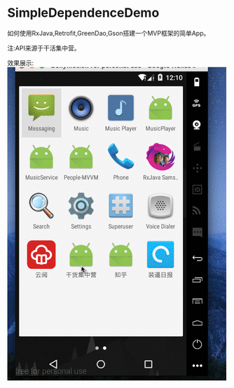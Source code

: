 # SimpleDependenceDemo
如何使用RxJava,Retrofit,GreenDao,Gson搭建一个MVP框架的简单App。

注:API来源于干活集中营。

效果展示:
![](https://github.com/newbiechen1024/SimpleDependenceDemo/blob/master/screenshot/show.gif?raw=true)
